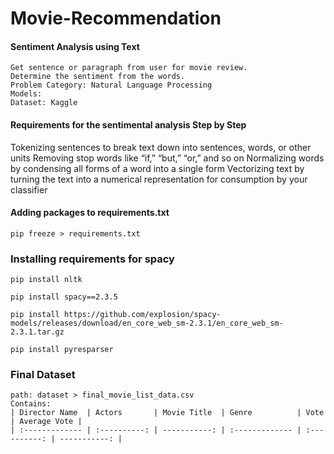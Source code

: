 # Movie-Recommendation
#### Sentiment Analysis using Text

    Get sentence or paragraph from user for movie review.
    Determine the sentiment from the words.
    Problem Category: Natural Language Processing
    Models:
    Dataset: Kaggle

#### Requirements for the sentimental analysis Step by Step

 Tokenizing sentences to break text down into sentences, words, or other units
 Removing stop words like “if,” “but,” “or,” and so on
Normalizing words by condensing all forms of a word into a single form
Vectorizing text by turning the text into a numerical representation for consumption by your classifier

#### Adding packages to requirements.txt
    pip freeze > requirements.txt

### Installing requirements for spacy
    pip install nltk

    pip install spacy==2.3.5
    
    pip install https://github.com/explosion/spacy-models/releases/download/en_core_web_sm-2.3.1/en_core_web_sm-2.3.1.tar.gz
    
    pip install pyresparser

### Final Dataset
    path: dataset > final_movie_list_data.csv
    Contains:
    | Director Name  | Actors       | Movie Title  | Genre          | Vote         | Average Vote |
    | :------------- | :----------: | -----------: | :------------- | :----------: | -----------: |
